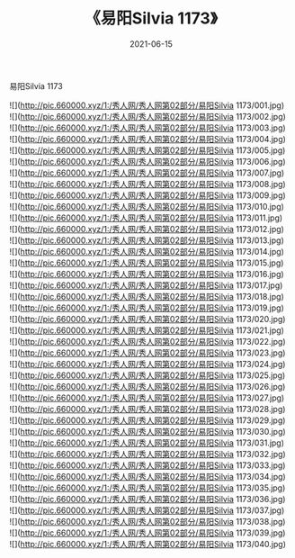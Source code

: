 ﻿---
layout: post
title:  《易阳Silvia 1173》
date:   2021-06-15
img: http://pic.660000.xyz/1:/秀人网/秀人网第02部分/易阳Silvia 1173/000.jpg
categories: [美女, 清纯, 唯美]
---

易阳Silvia 1173

  ![](http://pic.660000.xyz/1:/秀人网/秀人网第02部分/易阳Silvia 1173/001.jpg) <br> ![](http://pic.660000.xyz/1:/秀人网/秀人网第02部分/易阳Silvia 1173/002.jpg) <br> ![](http://pic.660000.xyz/1:/秀人网/秀人网第02部分/易阳Silvia 1173/003.jpg) <br> ![](http://pic.660000.xyz/1:/秀人网/秀人网第02部分/易阳Silvia 1173/004.jpg) <br> ![](http://pic.660000.xyz/1:/秀人网/秀人网第02部分/易阳Silvia 1173/005.jpg) <br> ![](http://pic.660000.xyz/1:/秀人网/秀人网第02部分/易阳Silvia 1173/006.jpg) <br> ![](http://pic.660000.xyz/1:/秀人网/秀人网第02部分/易阳Silvia 1173/007.jpg) <br> ![](http://pic.660000.xyz/1:/秀人网/秀人网第02部分/易阳Silvia 1173/008.jpg) <br> ![](http://pic.660000.xyz/1:/秀人网/秀人网第02部分/易阳Silvia 1173/009.jpg) <br> ![](http://pic.660000.xyz/1:/秀人网/秀人网第02部分/易阳Silvia 1173/010.jpg) <br> ![](http://pic.660000.xyz/1:/秀人网/秀人网第02部分/易阳Silvia 1173/011.jpg) <br> ![](http://pic.660000.xyz/1:/秀人网/秀人网第02部分/易阳Silvia 1173/012.jpg) <br> ![](http://pic.660000.xyz/1:/秀人网/秀人网第02部分/易阳Silvia 1173/013.jpg) <br> ![](http://pic.660000.xyz/1:/秀人网/秀人网第02部分/易阳Silvia 1173/014.jpg) <br> ![](http://pic.660000.xyz/1:/秀人网/秀人网第02部分/易阳Silvia 1173/015.jpg) <br> ![](http://pic.660000.xyz/1:/秀人网/秀人网第02部分/易阳Silvia 1173/016.jpg) <br> ![](http://pic.660000.xyz/1:/秀人网/秀人网第02部分/易阳Silvia 1173/017.jpg) <br> ![](http://pic.660000.xyz/1:/秀人网/秀人网第02部分/易阳Silvia 1173/018.jpg) <br> ![](http://pic.660000.xyz/1:/秀人网/秀人网第02部分/易阳Silvia 1173/019.jpg) <br> ![](http://pic.660000.xyz/1:/秀人网/秀人网第02部分/易阳Silvia 1173/020.jpg) <br> ![](http://pic.660000.xyz/1:/秀人网/秀人网第02部分/易阳Silvia 1173/021.jpg) <br> ![](http://pic.660000.xyz/1:/秀人网/秀人网第02部分/易阳Silvia 1173/022.jpg) <br> ![](http://pic.660000.xyz/1:/秀人网/秀人网第02部分/易阳Silvia 1173/023.jpg) <br> ![](http://pic.660000.xyz/1:/秀人网/秀人网第02部分/易阳Silvia 1173/024.jpg) <br> ![](http://pic.660000.xyz/1:/秀人网/秀人网第02部分/易阳Silvia 1173/025.jpg) <br> ![](http://pic.660000.xyz/1:/秀人网/秀人网第02部分/易阳Silvia 1173/026.jpg) <br> ![](http://pic.660000.xyz/1:/秀人网/秀人网第02部分/易阳Silvia 1173/027.jpg) <br> ![](http://pic.660000.xyz/1:/秀人网/秀人网第02部分/易阳Silvia 1173/028.jpg) <br> ![](http://pic.660000.xyz/1:/秀人网/秀人网第02部分/易阳Silvia 1173/029.jpg) <br> ![](http://pic.660000.xyz/1:/秀人网/秀人网第02部分/易阳Silvia 1173/030.jpg) <br> ![](http://pic.660000.xyz/1:/秀人网/秀人网第02部分/易阳Silvia 1173/031.jpg) <br> ![](http://pic.660000.xyz/1:/秀人网/秀人网第02部分/易阳Silvia 1173/032.jpg) <br> ![](http://pic.660000.xyz/1:/秀人网/秀人网第02部分/易阳Silvia 1173/033.jpg) <br> ![](http://pic.660000.xyz/1:/秀人网/秀人网第02部分/易阳Silvia 1173/034.jpg) <br> ![](http://pic.660000.xyz/1:/秀人网/秀人网第02部分/易阳Silvia 1173/035.jpg) <br> ![](http://pic.660000.xyz/1:/秀人网/秀人网第02部分/易阳Silvia 1173/036.jpg) <br> ![](http://pic.660000.xyz/1:/秀人网/秀人网第02部分/易阳Silvia 1173/037.jpg) <br> ![](http://pic.660000.xyz/1:/秀人网/秀人网第02部分/易阳Silvia 1173/038.jpg) <br> ![](http://pic.660000.xyz/1:/秀人网/秀人网第02部分/易阳Silvia 1173/039.jpg) <br> ![](http://pic.660000.xyz/1:/秀人网/秀人网第02部分/易阳Silvia 1173/040.jpg) <br>
